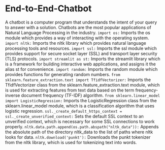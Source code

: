 # End-to-End-Chatbot
A chatbot is a computer program that understands the intent of your query to answer with a solution. Chatbots are the most popular applications of Natural Language Processing in the industry. 
`import os:` Imports the os module which provides a way of interacting with the operating system.
`import nltk:` Imports the nltk library which provides natural language processing tools and resources.
`import ssl:` Imports the ssl module which provides support for secure socket layer (SSL) and transport layer security (TLS) protocols.
`import streamlit as st:` Imports the streamlit library which is a framework for building interactive web applications, and assigns it the alias st for convenience.
`import random:` Imports the random module which provides functions for generating random numbers.
`from sklearn.feature_extraction.text import TfidfVectorizer:` Imports the TfidfVectorizer class from the sklearn.feature_extraction.text module, which is used for extracting features from text data based on the term frequency-inverse document frequency (TF-IDF) algorithm.
`from sklearn.linear_model import LogisticRegression:` Imports the LogisticRegression class from the sklearn.linear_model module, which is a classification algorithm that uses logistic regression.
`ssl._create_default_https_context = ssl._create_unverified_context:` Sets the default SSL context to an unverified context, which is necessary for some SSL connections to work properly.
`nltk.data.path.append(os.path.abspath("nltk_data")):` Appends the absolute path of the directory nltk_data to the list of paths where nltk looks for data.
`nltk.download('punkt'):` Downloads the punkt tokenizer from the nltk library, which is used for tokenizing text into words.







